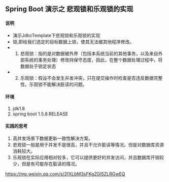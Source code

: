 ## Spring Boot 演示之 悲观锁和乐观锁的实现

#### 说明
 * 演示JdbcTemplate下悲观锁和乐观锁的实现
 * 锁,即给我们选定的目标数据上锁，使其无法被其他程序修改。
 *	1. 悲观锁：指的是对数据被外界（包括本系统当前的其他事务，以及来自外部系统的事务处理）修改持保守态度，因此，在整个数据处理过程中，将数据处于锁定状态
 *	2. 乐观锁：假设不会发生并发冲突，只在提交操作时检查是否违反数据完整性。乐观锁不能解决脏读的问题。

#### 环境
 1. jdk1.8 
 2. spring boot 1.5.8.RELEASE

#### 实践的思考
1. 高并发场景下数据更新一致性解决方案。
2. 悲观锁一般是用于并发不是很高，并且不允许脏读等情况。但是对数据库资源消耗较大。
3. 乐观锁在实际应用相对较多，它可以提供更好的并发访问，并且数据库开销较少，但是有可能存在脏读的情况。

https://mp.weixin.qq.com/s/2fXLbM3sFKgZGI5ZLRGwEQ